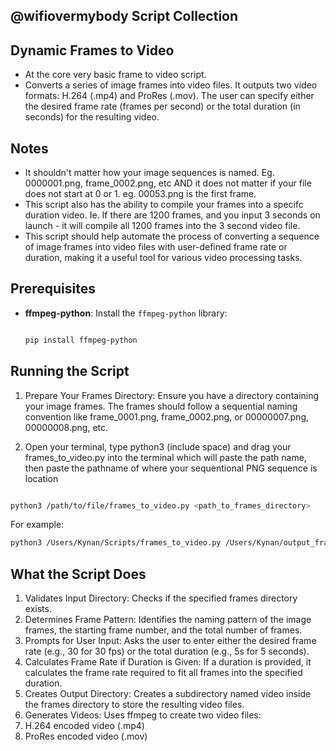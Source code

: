 ## @wifiovermybody Script Collection

## Dynamic Frames to Video

* At the core very basic frame to video script.
* Converts a series of image frames into video files. It outputs two video formats: H.264 (.mp4) and ProRes (.mov). The user can specify either the desired frame rate (frames per second) or the total duration (in seconds) for the resulting video.

## Notes 
* It shouldn't matter how your image sequences is named. Eg. 0000001.png, frame_0002.png, etc AND it does not matter if your file does not start at 0 or 1. eg. 00053.png is the first frame. <br/>
* This script also has the ability to compile your frames into a specifc duration video. Ie. If there are 1200 frames, and you input 3 seconds on launch - it will compile all 1200 frames into the 3 second video file. <br/>
* This script should help automate the process of converting a sequence of image frames into video files with user-defined frame rate or duration, making it a useful tool for various video processing tasks.

## Prerequisites

- **ffmpeg-python**: Install the `ffmpeg-python` library:

  ```bash

  pip install ffmpeg-python

## Running the Script

1. Prepare Your Frames Directory: Ensure you have a directory containing your image frames. The frames should follow a sequential naming convention like frame_0001.png, frame_0002.png, or 00000007.png, 00000008.png, etc.

2. Open your terminal, type python3 (include space) and drag your frames_to_video.py into the terminal which will paste the path name, then paste the pathname of where your sequentional PNG sequence is location 

  ```bash

python3 /path/to/file/frames_to_video.py <path_to_frames_directory>
```

For example:

  ```bash
python3 /Users/Kynan/Scripts/frames_to_video.py /Users/Kynan/output_frames

```


## What the Script Does

1. Validates Input Directory: Checks if the specified frames directory exists.
2. Determines Frame Pattern: Identifies the naming pattern of the image frames, the starting frame number, and the total number of frames.
3. Prompts for User Input: Asks the user to enter either the desired frame rate (e.g., 30 for 30 fps) or the total duration (e.g., 5s for 5 seconds).
4. Calculates Frame Rate if Duration is Given: If a duration is provided, it calculates the frame rate required to fit all frames into the specified duration.
5. Creates Output Directory: Creates a subdirectory named video inside the frames directory to store the resulting video files.
6. Generates Videos: Uses ffmpeg to create two video files:
7. H.264 encoded video (.mp4)
8. ProRes encoded video (.mov)




